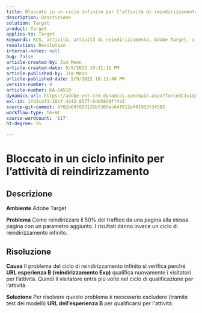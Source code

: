 ```yaml
---
title: Bloccato in un ciclo infinito per l’attività di reindirizzamento
description: Descrizione
solution: Target
product: Target
applies-to: Target
keywords: KCS, attività, attività di reindirizzamento, Adobe Target, ciclo di reindirizzamento infinito, traffico
resolution: Resolution
internal-notes: null
bug: false
article-created-by: Jim Menn
article-created-date: 9/9/2022 10:11:11 PM
article-published-by: Jim Menn
article-published-date: 9/9/2022 10:11:48 PM
version-number: 4
article-number: KA-14510
dynamics-url: https://adobe-ent.crm.dynamics.com/main.aspx?forceUCI=1&pagetype=entityrecord&etn=knowledgearticle&id=1267b84e-8c30-ed11-9db1-0022480866ad
exl-id: 1fd1caf1-18bf-4242-8577-6de58d9ff4a3
source-git-commit: 4702b69f883128bf305ec64f012ef01903f3f582
workflow-type: tm+mt
source-wordcount: '117'
ht-degree: 5%

---
```


# Bloccato in un ciclo infinito per l’attività di reindirizzamento

## Descrizione


<b>Ambiente</b>
Adobe Target

<b>Problema</b>
Come reindirizzare il 50% del traffico da una pagina alla stessa pagina con un parametro aggiunto.
I risultati danno invece un ciclo di reindirizzamento infinito.




## Risoluzione


<b>Causa</b>
Il problema del ciclo di reindirizzamento infinito si verifica perché <b>URL esperienza B (reindirizzamento Exp)</b> qualifica nuovamente i visitatori per l’attività. Quindi il visitatore entra più volte nel ciclo di qualificazione per l’attività.

<b>Soluzione</b>
Per risolvere questo problema è necessario escludere (tramite test dei modelli) <b>URL dell’esperienza B</b> per qualificarsi per l&#39;attività.
